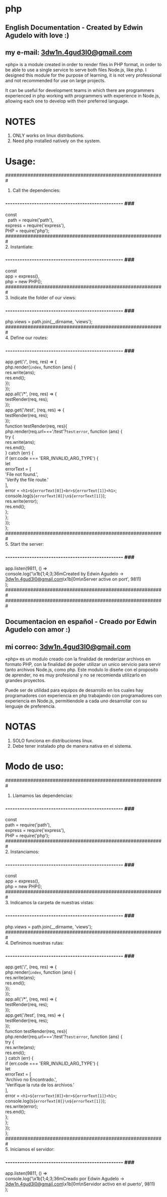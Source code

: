 # php

## English Documentation - Created by Edwin Agudelo with love :)<br />
## my e-mail: 3dw1n.4gud3l0@gmail.com<br />
«php» is a module created in order to render files in PHP format, in order to be able to use a single service to serve both files Node.js, like php. I designed this module for the purpose of learning, it is not very professional and not recommended for use on large projects.

It can be useful for development teams in which there are programmers
experienced in php working with programmers with experience in Node.js,
allowing each one to develop with their preferred language.

# NOTES
1. ONLY works on linux distributions.<br />
2. Need php installed natively on the system.<br />

# Usage:<br />
#########################################################<br />
1. Call the dependencies:<br />
### ------------------------------------------------- ###<br />
const<br />
&nbsp;&nbsp;path = require('path'),<br />
  express = require('express'),<br />
  PHP = require('php');<br />
#########################################################<br />
2. Instantiate:<br />
### ------------------------------------------------- ###<br />
const<br />
  app = express(),<br />
  php = new PHP();<br />
#########################################################<br />
3. Indicate the folder of our views:<br />
### ------------------------------------------------- ###<br />
php.views = path.join(__dirname, 'views');<br />
#########################################################<br />
4. Define our routes:<br />
### ------------------------------------------------- ###<br />
app.get('/', (req, res) => {<br />
  php.render(`index`, function (ans) {<br />
    res.write(ans);<br />
    res.end();<br />
  });<br />
});<br />
app.all('/*', (req, res) => {<br />
  testRender(req, res);<br />
});<br />
app.get('/test', (req, res) => {<br />
  testRender(req, res);<br />
});<br />
function testRender(req, res){<br />
  php.render(req.url==='/test'?`test`:`error`, function (ans) {<br />
    try {<br />
      res.write(ans);<br />
      res.end();<br />
    } catch (err) {<br />
      if (err.code === 'ERR_INVALID_ARG_TYPE') {<br />
        let<br />
          errorText = [<br />
            'File not found.',<br />
            'Verify the file route.'<br />
          ],<br />
          error = `<h1>${errorText[0]}<br>${errorText[1]}<h1>`;<br />
        console.log(`${errorText[0]}\n${errorText[1]}`);<br />
        res.write(error);<br />
        res.end();<br />
      };<br />
    };<br />
  });<br />
};<br />
#########################################################<br />
5. Start the server:<br />
### ------------------------------------------------- ###<br />
app.listen(9811, () =><br />
  console.log('\x1b[1;4;3;36mCreated by Edwin Agudelo -> 3dw1n.4gud3l0@gmail.com\x1b[0m\nServer active on port', 9811)<br />
);<br />
#########################################################<br />
#########################################################<br />
## Documentacion en español - Creado por Edwin Agudelo con amor :)<br />
## mi correo: 3dw1n.4gud3l0@gmail.com<br />
«php» es un modulo creado con la finalidad de renderizar archivos en formato PHP, con la finalidad de poder utilizar un unico servicio para servir tanto archivos Node.js, como php. Este modulo lo diseñe con el proposito de aprender, no es muy profesional y no se recomienda utilizarlo en grandes proyectos.

Puede ser de utilidad para equipos de desarrollo en los cuales hay programadores con experiencia en php trabajando con programadores con experiencia en Node.js, permitiendole a cada uno desarrollar con su lenguaje de preferencia.

# NOTAS
1. SOLO funciona en distribuciones linux.<br />
2. Debe tener instalado php de manera nativa en el sistema.<br />


# Modo de uso:<br />
#########################################################<br />
1. Llamamos las dependencias:<br />
### ------------------------------------------------- ###<br />
const<br />
  path = require('path'),<br />
  express = require('express'),<br />
  PHP = require('php');<br />
#########################################################<br />
2. Instanciamos:<br />
### ------------------------------------------------- ###<br />
const<br />
  app = express(),<br />
  php = new PHP();<br />
#########################################################<br />
3. Indicamos la carpeta de nuestras vistas:<br />
### ------------------------------------------------- ###<br />
php.views = path.join(__dirname, 'views');<br />
#########################################################<br />
4. Definimos nuestras rutas:<br />
### ------------------------------------------------- ###<br />
app.get('/', (req, res) => {<br />
  php.render(`index`, function (ans) {<br />
    res.write(ans);<br />
    res.end();<br />
  });<br />
});<br />
app.all('/*', (req, res) => {<br />
  testRender(req, res);<br />
});<br />
app.get('/test', (req, res) => {<br />
  testRender(req, res);<br />
});<br />
function testRender(req, res){<br />
  php.render(req.url==='/test'?`test`:`error`, function (ans) {<br />
    try {<br />
      res.write(ans);<br />
      res.end();<br />
    } catch (err) {<br />
      if (err.code === 'ERR_INVALID_ARG_TYPE') {<br />
        let<br />
          errorText = [<br />
            'Archivo no Encontrado.',<br />
            'Verifique la ruta de los archivos.'<br />
          ],<br />
          error = `<h1>${errorText[0]}<br>${errorText[1]}<h1>`;<br />
        console.log(`${errorText[0]}\n${errorText[1]}`);<br />
        res.write(error);<br />
        res.end();<br />
      };<br />
    };<br />
  });<br />
};<br />
#########################################################<br />
5. Iniciamos el servidor:<br />
### ------------------------------------------------- ###<br />
app.listen(9811, () =><br />
  console.log('\x1b[1;4;3;36mCreado por Edwin Agudelo -> 3dw1n.4gud3l0@gmail.com\x1b[0m\nServidor activo en el puerto', 9811)<br />
);<br />